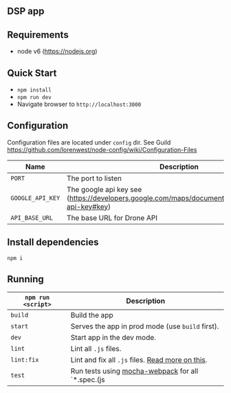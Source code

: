 ## DSP app

## Requirements
* node v6 (https://nodejs.org)

## Quick Start
* `npm install`
* `npm run dev`
* Navigate browser to `http://localhost:3000`


## Configuration
Configuration files are located under `config` dir.
See Guild https://github.com/lorenwest/node-config/wiki/Configuration-Files

|Name|Description|
|----|-----------|
|`PORT`| The port to listen|
|`GOOGLE_API_KEY`| The google api key see (https://developers.google.com/maps/documentation/javascript/get-api-key#key)|
|`API_BASE_URL`| The base URL for Drone API |


## Install dependencies
`npm i`

## Running

|`npm run <script>`|Description|
|------------------|-----------|
|`build`|Build the app|
|`start`|Serves the app in prod mode (use `build` first).|
|`dev`|Start app in the dev mode.|
|`lint`|Lint all `.js` files.|
|`lint:fix`|Lint and fix all `.js` files. [Read more on this](http://eslint.org/docs/user-guide/command-line-interface.html#fix).|
|`test`|Run tests using [mocha-webpack](https://github.com/webpack/mocha-loader) for all `*.spec.(js|jsx)` files in the `src` dir.|

